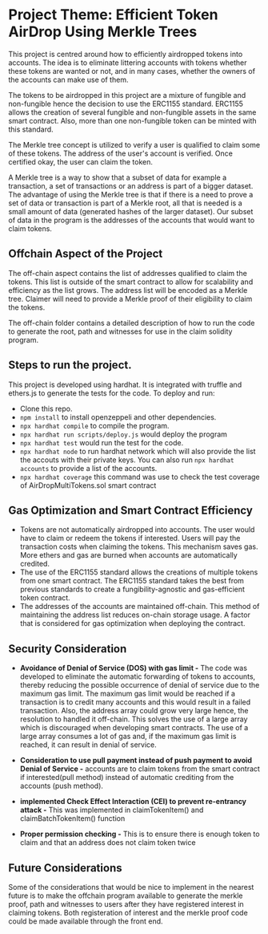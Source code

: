 # Project Theme: Efficient Token AirDrop Using Merkle Trees

This project is centred around how to efficiently airdropped tokens into accounts. The idea is to eliminate littering accounts with tokens whether these tokens are wanted or not, and in many cases, whether the owners of the accounts can make use of them.

The tokens to be airdropped in this project are a mixture of fungible and non-fungible hence the decision to use the ERC1155 standard. ERC1155 allows the creation of several fungible and non-fungible assets in the same smart contract. Also, more than one non-fungible token can be minted with this standard.

The Merkle tree concept is utilized to verify a user is qualified to claim some of these tokens. The address of the user's account is verified. Once certified okay, the user can claim the token.

A Merkle tree is a way to show that a subset of data for example a transaction, a set of transactions or an address is part of a bigger dataset. The advantage of using the Merkle tree is that if there is a need to prove a set of data or transaction is part of a Merkle root, all that is needed is a small amount of data (generated hashes of the larger dataset). Our subset of data in the program is the addresses of the accounts that would want to claim tokens.  

## Offchain Aspect of the Project
The off-chain aspect contains the list of addresses qualified to claim the tokens. This list is outside of the smart contract to allow for scalability and efficiency as the list grows. The address list will be encoded as a Merkle tree. Claimer will need to provide a Merkle proof of their eligibility to claim the tokens.

The off-chain folder contains a detailed description of how to run the code to generate the root, path and witnesses for use in the claim solidity program.

## Steps to run the project.
This project is developed using hardhat. It is integrated with truffle and ethers.js to generate the tests for the code.
To deploy and run:

* Clone this repo. 
* `npm install` to install openzeppeli and other dependencies.
* `npx hardhat compile`  to compile the program. 
* `npx hardhat run scripts/deploy.js` would deploy the program  
* `npx hardhat test` would run the test for the code.
* `npx hardhat node` to run hardhat network which will also provide the list the accouts with their private keys. You can also run `npx hardhat accounts` to provide a list of the accounts.
* `npx hardhat coverage` this command was use to check the test coverage of AirDropMultiTokens.sol smart contract



## Gas Optimization and Smart Contract Efficiency
*   Tokens are not automatically airdropped into accounts. The user would have to claim or redeem the tokens if interested. Users will pay the transaction costs when claiming the tokens. This mechanism saves gas. More ethers and gas are burned when accounts are automatically credited.
*   The use of the ERC1155 standard allows the creations of multiple tokens from one smart contract. The ERC1155 standard takes the best from previous standards to create a fungibility-agnostic and gas-efficient token contract.
* The addresses of the accounts are maintained off-chain. This method of maintaining the address list reduces on-chain storage usage. A factor that is considered for gas optimization when deploying the contract.

## Security Consideration
* **Avoidance of Denial of Service (DOS) with gas limit -**  The code was developed to eliminate the automatic forwarding of tokens to accounts, thereby reducing the possible occurrence of denial of service due to the maximum gas limit. The maximum gas limit would be reached if a transaction is to credit many accounts and this would result in a failed transaction. Also, the address array could grow very large hence, the resolution to handled it off-chain. This solves the use of a large array which is discouraged when developing smart contracts. The use of a large array consumes a lot of gas and, if the maximum gas limit is reached, it can result in denial of service.

* **Consideration to use pull payment instead of push payment to avoid Denial of Service -** accounts are to claim tokens from the smart contract if interested(pull method) instead of automatic crediting from the accounts (push method).

* **implemented Check Effect Interaction (CEI) to prevent re-entrancy attack -** This was implemented in claimTokenItem() and claimBatchTokenItem() function

* **Proper permission checking -** This is to ensure there is enough token to claim and that an address does not claim token twice

## Future Considerations
Some of the considerations that would be nice to implement in the nearest future is to make the offchain program available to generate the merkle proof, path and witnesses to users after they have registered interest in claiming tokens. Both registeration of interest and the merkle proof code could be made available through the front end.

